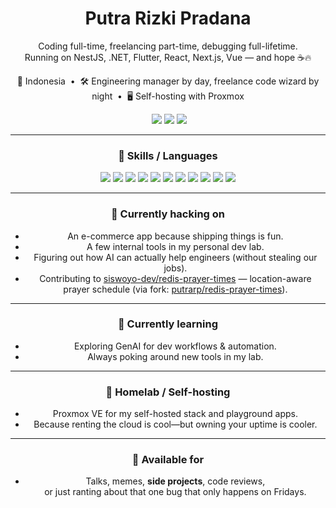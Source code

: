 <h1 align="center">Putra Rizki Pradana</h1>

<p align="center">
  Coding full-time, freelancing part-time, debugging full-lifetime.<br/>
  Running on NestJS, .NET, Flutter, React, Next.js, Vue — and hope ☕🔥
</p>

<p align="center">
  📍 Indonesia &nbsp;•&nbsp; 🛠️ Engineering manager by day, freelance code wizard by night &nbsp;•&nbsp; 🖥️ Self-hosting with Proxmox
</p>

<!-- minimal, no-count badges -->
<center>
  
  ![![](https://img.shields.io/badge/GitHub-black?logo=github)](https://github.com/putrarp) [![](https://img.shields.io/badge/LinkedIn-blue?logo=linkedin)](https://id.linkedin.com/in/putrarp) [![](https://img.shields.io/badge/Sponsor-%E2%9D%A4-ff69b4?logo=githubsponsors)](https://github.com/sponsors/putrarp) [![](https://komarev.com/ghpvc/?username=putrarp&label=Profile%20views&color=0e75b6&style=flat)](https://github.com/putrarp)
  
<center>

---

### 🧰 Skills / Languages
<p>
  <img src="https://img.shields.io/badge/NestJS-E0234E?logo=nestjs&logoColor=white" />
  <img src="https://img.shields.io/badge/.NET-512BD4?logo=.net&logoColor=white" />
  <img src="https://img.shields.io/badge/React-20232A?logo=react&logoColor=61DAFB" />
  <img src="https://img.shields.io/badge/Next.js-000000?logo=nextdotjs&logoColor=white" />
  <img src="https://img.shields.io/badge/Vue.js-35495E?logo=vuedotjs&logoColor=4FC08D" />
  <img src="https://img.shields.io/badge/Flutter-02569B?logo=flutter&logoColor=white" />
  <img src="https://img.shields.io/badge/PostgreSQL-4169E1?logo=postgresql&logoColor=white" />
  <img src="https://img.shields.io/badge/MySQL-4479A1?logo=mysql&logoColor=white" />
  <img src="https://img.shields.io/badge/SQL%20Server-CC2927?logo=microsoftsqlserver&logoColor=white" />
  <img src="https://img.shields.io/badge/Docker-2496ED?logo=docker&logoColor=white" />
  <img src="https://img.shields.io/badge/Proxmox-E57000?logo=proxmox&logoColor=white" />
</p>

---

### 🔧 Currently hacking on
- An e-commerce app because shipping things is fun.
- A few internal tools in my personal dev lab.  
- Figuring out how AI can actually help engineers (without stealing our jobs).  
- Contributing to [siswoyo-dev/redis-prayer-times](https://github.com/siswoyo-dev/redis-prayer-times) — location-aware prayer schedule (via fork: [putrarp/redis-prayer-times](https://github.com/putrarp/redis-prayer-times)).

---

### 🧪 Currently learning
- Exploring GenAI for dev workflows & automation.  
- Always poking around new tools in my lab.

---

### 🧿 Homelab / Self-hosting
- Proxmox VE for my self-hosted stack and playground apps.  
- Because renting the cloud is cool—but owning your uptime is cooler. 

---

### 🤝 Available for
- Talks, memes, **side projects**, code reviews,  
  or just ranting about that one bug that only happens on Fridays.

<!--
If you ever want to re-enable numeric badges later, you can swap the above with:
- Followers: https://img.shields.io/github/followers/putrarp?style=social
- Stars: https://img.shields.io/github/stars/putrarp?affiliations=OWNER%2CCOLLABORATOR&style=social
-->


<!--
**putrarp/putrarp** is a ✨ _special_ ✨ repository because its `README.md` (this file) appears on your GitHub profile.

Here are some ideas to get you started:

- 🔭 I’m currently working on ...
- 🌱 I’m currently learning ...
- 👯 I’m looking to collaborate on ...
- 🤔 I’m looking for help with ...
- 💬 Ask me about ...
- 📫 How to reach me: ...
- 😄 Pronouns: ...
- ⚡ Fun fact: ...
-->
